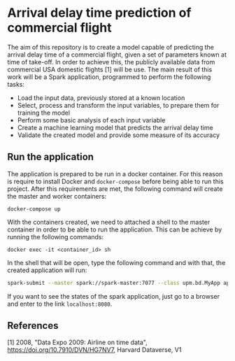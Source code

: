 # Arrival delay time prediction of commercial flight
The aim of this repository is to create a model capable of predicting the arrival delay time of a commercial flight, given a set of parameters known at time of take-off. In order to achieve this, the publicly available data from commercial USA domestic flights [1] will be use. The main result of this work will be a Spark application, programmed to perform the following tasks:
* Load the input data, previously stored at a known location
* Select, process and transform the input variables, to prepare them for training the model
* Perform some basic analysis of each input variable
* Create a machine learning model that predicts the arrival delay time
* Validate the created model and provide some measure of its accuracy

## Run the application
The application is prepared to be run in a docker container. For this reason is require to install Docker and `docker-compose` before being able to run this project. After this requirements are met, the following command will create the master and worker containers:

```
docker-compose up
```

With the containers created, we need to attached a shell to the master container in order to be able to run the application. This can be achieve by running the following commands:
```
docker exec -it <container_id> sh
```

In the shell that will be open, type the following command and with that, the created application will run:

```bash
spark-submit --master spark://spark-master:7077 --class upm.bd.MyApp app/target/scala-2.12/sparkapp_2.12-1.0.0.jar
```

If you want to see the states of the spark application, just go to a browser and enter to the link `localhost:8080`.

## References
[1] 2008, "Data Expo 2009: Airline on time data", https://doi.org/10.7910/DVN/HG7NV7, Harvard Dataverse, V1
